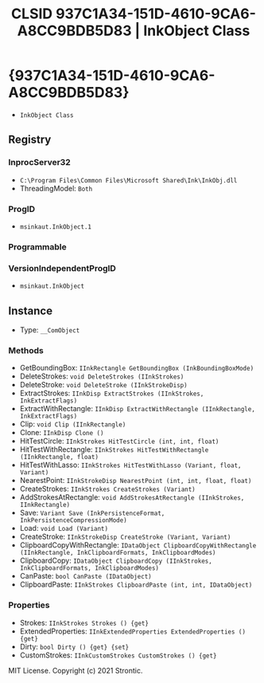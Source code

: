 ﻿---
title: "CLSID 937C1A34-151D-4610-9CA6-A8CC9BDB5D83 | InkObject Class"
excerpt: What is COM-Object CLSID 937C1A34-151D-4610-9CA6-A8CC9BDB5D83?
---

# {937C1A34-151D-4610-9CA6-A8CC9BDB5D83}

* `InkObject Class`

## Registry


### InprocServer32

* `C:\Program Files\Common Files\Microsoft Shared\Ink\InkObj.dll`
* ThreadingModel: `Both`

### ProgID

* `msinkaut.InkObject.1`

### Programmable


### VersionIndependentProgID

* `msinkaut.InkObject`

## Instance

* Type: `__ComObject`

### Methods

* GetBoundingBox: `IInkRectangle GetBoundingBox (InkBoundingBoxMode)`
* DeleteStrokes: `void DeleteStrokes (IInkStrokes)`
* DeleteStroke: `void DeleteStroke (IInkStrokeDisp)`
* ExtractStrokes: `IInkDisp ExtractStrokes (IInkStrokes, InkExtractFlags)`
* ExtractWithRectangle: `IInkDisp ExtractWithRectangle (IInkRectangle, InkExtractFlags)`
* Clip: `void Clip (IInkRectangle)`
* Clone: `IInkDisp Clone ()`
* HitTestCircle: `IInkStrokes HitTestCircle (int, int, float)`
* HitTestWithRectangle: `IInkStrokes HitTestWithRectangle (IInkRectangle, float)`
* HitTestWithLasso: `IInkStrokes HitTestWithLasso (Variant, float, Variant)`
* NearestPoint: `IInkStrokeDisp NearestPoint (int, int, float, float)`
* CreateStrokes: `IInkStrokes CreateStrokes (Variant)`
* AddStrokesAtRectangle: `void AddStrokesAtRectangle (IInkStrokes, IInkRectangle)`
* Save: `Variant Save (InkPersistenceFormat, InkPersistenceCompressionMode)`
* Load: `void Load (Variant)`
* CreateStroke: `IInkStrokeDisp CreateStroke (Variant, Variant)`
* ClipboardCopyWithRectangle: `IDataObject ClipboardCopyWithRectangle (IInkRectangle, InkClipboardFormats, InkClipboardModes)`
* ClipboardCopy: `IDataObject ClipboardCopy (IInkStrokes, InkClipboardFormats, InkClipboardModes)`
* CanPaste: `bool CanPaste (IDataObject)`
* ClipboardPaste: `IInkStrokes ClipboardPaste (int, int, IDataObject)`

### Properties

* Strokes: `IInkStrokes Strokes () {get} `
* ExtendedProperties: `IInkExtendedProperties ExtendedProperties () {get} `
* Dirty: `bool Dirty () {get} {set} `
* CustomStrokes: `IInkCustomStrokes CustomStrokes () {get} `

MIT License. Copyright (c) 2021 Strontic.


